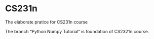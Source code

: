 # CS231n
The elaborate pratice for CS231n course

The branch “Python Numpy Tutorial” is foundation of CS2321n course.

